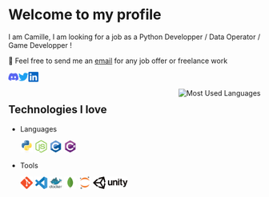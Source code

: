 # Welcome to my profile

 I am Camille, I am looking for a job as a Python Developper / Data Operator / Game Developper !

💼  Feel free to send me an [email](mailto:camille.deneef@gmail.com) for any job offer or freelance work

<a href="https://discordapp.com/users/161250081264107520">
  <img align="left" alt="Discord" width="20px" src="assets/icons/socials/discord.svg" />
</a>
<a href="https://twitter.com/kaaygu">
  <img align="left" alt="Twitter" width="20px" src="assets/icons/socials/twitter.svg" />
</a>
<a href="https://www.linkedin.com/in/camille-de-neef-60890a2b/">
  <img align="left" alt="LinkedIn" width="20px" src="assets/icons/socials/linkedin.svg" />
</a>
<br />
<br />

<img align="right" alt= "Most Used Languages" src="https://github-readme-stats.vercel.app/api/top-langs/?username=kaygu&layout=compact&hide=jupyter%20notebook,ShaderLab" />

## Technologies I love

- Languages
  <div>

    <code><img height="25" alt="Python" src="assets/icons/py.svg"></code>
    <code><img height="25" alt="NodeJS" src="assets/icons/nodejs.svg"></code>
    <code><img height="25" alt="C" src="assets/icons/c.svg"></code>
    <code><img height="25" alt="C" src="assets/icons/csharp.svg"></code>
  </div>
- Tools
  <div>

    <code><img height="25" alt="Git" src="assets/icons/git.svg"></code>
    <code><img height="25" alt="Visual Studio Code" src="assets/icons/vscode.svg"></code>
    <code><img height="25" alt="Docker" src="assets/icons/docker.svg"></code>
    <code><img height="25" alt="MongoDB" src="assets/icons/mongodb.svg"></code>
    <code><img height="25" alt="Jupyter" src="assets/icons/jupyter.svg"></code>
    <code><img height="25" alt="Jupyter" src="assets/icons/unity.svg"></code>
  </div>